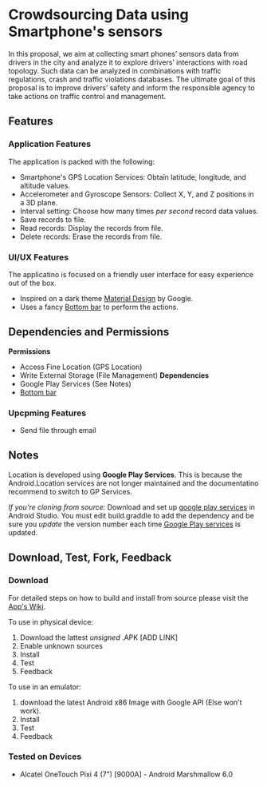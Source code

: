 # Crowdsourcing Data using Smartphone's sensors
In this proposal, we aim at collecting smart phones’ sensors data from drivers in the city and analyze it to explore drivers’ interactions with road topology. Such data can be analyzed in combinations with traffic regulations, crash and traffic violations databases. The ultimate goal of this proposal is to improve drivers’ safety and inform the responsible agency to take actions on traffic control and management.

## Features

### Application Features
The application is packed with the following:
* Smartphone's GPS Location Services: Obtain latitude, longitude, and altitude values.
* Accelerometer and Gyroscope Sensors: Collect X, Y, and Z positions in a 3D plane.
* Interval setting: Choose how many times _per second_ record data values.
* Save records to file.
* Read records: Display the records from file.
* Delete records: Erase the records from file.

### UI/UX Features
The applicatino is focused on a friendly user interface for easy experience out of the box.
* Inspired on a dark theme [Material Design](https://material.io/guidelines/#introduction-principles) by Google.
* Uses a fancy [Bottom bar](https://github.com/roughike/BottomBar) to perform the actions.

## Dependencies and Permissions

__Permissions__
* Access Fine Location (GPS Location)
* Write External Storage (File Management)
__Dependencies__
* Google Play Services (See Notes)
* [Bottom bar](https://github.com/roughike/BottomBar)

### Upcpming Features

* Send file through email

## Notes

Location is developed using __Google Play Services__. This is because the Android.Location services are not longer maintained and the documentatino recommend to switch to GP Services.

_If you're cloning from source:_ Download and set up [google play services](https://developers.google.com/android/guides/setup) in Android Studio. You must edit build.graddle to add the dependency and be sure you _update_ the version number each time [Google Play services](https://developers.google.com/android/guides/releases) is updated.

## Download, Test, Fork, Feedback

### Download 

For detailed steps on how to build and install from source please visit the [App's Wiki](https://github.com/sdmunozsierra/DrivingSensorData/wiki).

To use in physical device:
1. Download the lattest _unsigned_ .APK [ADD LINK]
2. Enable unknown sources
3. Install
4. Test
5. Feedback 

To use in an emulator:
1. download the latest Android x86 Image with Google API (Else won't work).
2. Install
3. Test 
4. Feedback
  
### Tested on Devices
* Alcatel OneTouch Pixi 4 (7") [9000A] - Android Marshmallow 6.0 
